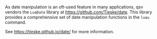 As date manipulation is an oft-used feature in many applications, qsv vendors the `LuaDate` library at https://github.com/Tieske/date. This library provides a comprehensive set of date manipulation functions in the `luau` command.

See https://tieske.github.io/date/ for more information.
